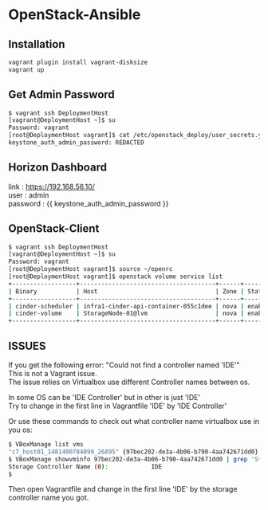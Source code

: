 # OpenStack-Ansible

## Installation
```bash
vagrant plugin install vagrant-disksize
vagrant up
```

## Get Admin Password
```bash
$ vagrant ssh DeploymentHost
[vagrant@DeploymentHost ~]$ su
Password: vagrant
[root@DeploymentHost vagrant]$ cat /etc/openstack_deploy/user_secrets.yml | grep keystone_auth_admin_password
keystone_auth_admin_password: REDACTED
```

## Horizon Dashboard
link : https://192.168.56.10/  
user : admin  
password : {{ keystone_auth_admin_password }}  

## OpenStack-Client
```bash
$ vagrant ssh DeploymentHost
[vagrant@DeploymentHost ~]$ su
Password: vagrant
[root@DeploymentHost vagrant]$ source ~/openrc
[root@DeploymentHost vagrant]$ openstack volume service list
+------------------+--------------------------------------+------+---------+-------+----------------------------+
| Binary           | Host                                 | Zone | Status  | State | Updated At                 |
+------------------+--------------------------------------+------+---------+-------+----------------------------+
| cinder-scheduler | infra1-cinder-api-container-055c1dee | nova | enabled | up    | 2022-03-27T12:05:09.000000 |
| cinder-volume    | StorageNode-01@lvm                   | nova | enabled | up    | 2022-03-27T12:02:03.000000 |
+------------------+--------------------------------------+------+---------+-------+----------------------------+
```

## ISSUES
If you get the following error: "Could not find a controller named 'IDE'"  
This is not a Vagrant issue.  
The issue relies on Virtualbox use different Controller names between os.  

In some OS can be 'IDE Controller' but in other is just 'IDE'  
Try to change in the first line in Vagrantfile 'IDE' by 'IDE Controller'  

Or use these commands to check out what controller name virtualbox use in you os:  
```bash
$ VBoxManage list vms  
"c7_host01_1481400784099_26895" {97bec202-de3a-4b06-b790-4aa742671dd0}  
$ VBoxManage showvminfo 97bec202-de3a-4b06-b790-4aa742671dd0 | grep 'Storage Controller Name'  
Storage Controller Name (0):            IDE  
$ 
```
Then open Vagrantfile and change in the first line 'IDE' by the storage controller name you got.
